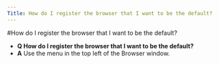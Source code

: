 ```yaml
---
Title: How do I register the browser that I want to be the default?
---
```

#How do I register the browser that I want to be the default?
- **Q How do I register the browser that I want to be the default?**
- **A** Use the menu in the top left of the Browser window.

